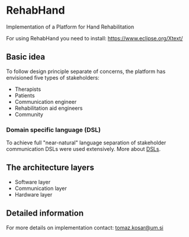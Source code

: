 # RehabHand
Implementation of a Platform for Hand Rehabilitation

For using RehabHand you need to install: https://www.eclipse.org/Xtext/

## Basic idea
To follow design principle separate of concerns, the platform has envisioned five types of stakeholders:
- Therapists
- Patients
- Communication engineer
- Rehabilitation aid engineers
- Community 

### Domain specific language (DSL)
To achieve full "near-natural" language separation of stakeholder communication DSLs were used extensively.
More about [DSLs](https://scholar.google.com/citations?user=i8yLU8MAAAAJ&hl=en).

## The architecture layers
- Software layer 
- Communication layer
- Hardware layer

## Detailed information 

For more details on implementation contact: tomaz.kosar@um.si
